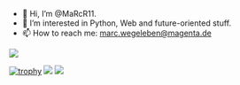 - 👋 Hi, I’m @MaRcR11.
- 👀 I’m interested in Python, Web and future-oriented stuff.
- 📫 How to reach me: marc.wegeleben@magenta.de
<img align="" src="https://github-readme-stats.vercel.app/api/top-langs/?username=MaRcR11&langs_count=10&layout=compact&theme=ayu-mirage&border_radius=0" />

[![trophy](https://github-profile-trophy.vercel.app/?username=MaRcR11&theme=onedark)](https://github.com/ryo-ma/github-profile-trophy)
[![](https://visitcount.itsvg.in/api?id=MaRcR11&icon=2&color=0)](https://visitcount.itsvg.in)
![](https://komarev.com/ghpvc/?username=MaRcR11)
<!---
MaRcR11/MaRcR11 is a ✨ special ✨ repository because its `README.md` (this file) appears on your GitHub profile.
You can click the Preview link to take a look at your changes.
--->

